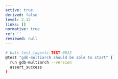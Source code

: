 ```yaml
---
active: true
derived: false
level: 2.12
links: []
normative: true
ref: ''
reviewed: null
---
```


``` {.sh #testcase}
# bats test_tags=tc:TEST-0012
@test "gdb-multiarch should be able to start" {
  run gdb-multiarch --version
  assert_success
}
```